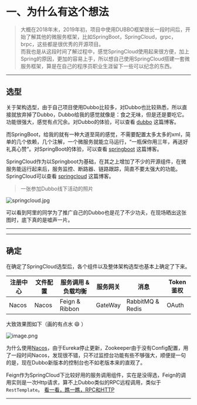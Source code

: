 
# 一、为什么有这个想法

> 大概在2018年末，2019年初，项目中使用DUBBO框架很长一段时间后，开始了解其他的微服务框架，比如SpringBoot，SpringCloud，grpc，brpc，这些都是很优秀的开源项目。<br/>
  而我也是从这段时间了解过程中，感觉SpringCloud使用起来很方便，加上Spring的原因，更加的容易上手，所以想自己使用SpringCloud搭建一套微服务框架，算是在自己的程序员职业生涯留下一些可以纪念的东西。
 
---
## 选型

 关于架构选型，由于自己项目使用Dubbo比较多，对Dubbo也比较熟悉，所以直接就放弃掉了Dubbo，Dubbo给我的感觉就像是：食之无味，但是还是要吃它。功能很强大，感觉有点冗余。对Dubbo的体验，可以查看 [dubbo]() 这篇博客。
 
 而SpringBoot，给我的就有一种大道至简的感觉，不需要配置太多太多的xml，简单的几个依赖，几个注解，一个微服务就能立马运行，“一瓶保你用三年，再送好礼真心赞”。对SpringBoot的体验，可以查看 [springboot]() 这篇博客。
 
 SpringCloud作为以Springboot为基础，在其之上增加了不少的开源组件，在微服务能运行起来后，服务监控、断路器、链路跟踪，简直不要太强大的功能。SpringCloud可以查看 [springcloud]() 这篇博客。
 
> 一张参加Dubbo线下活动的照片

 ![springcloud.jpg](https://i.loli.net/2020/03/25/iAsjmW5t4HQc1rV.jpg)
 
 可以看到阿里的同学为了推广自己的Dubbo也是花了不少功夫，在现场晒出这张图时，底下真的是嘘声一片。
 
---

---
## 确定
 
 在确定了SpringCloud选型后，各个组件以及整体架构选型也基本上确定了下来。
 
 注册中心  | 文件配置  |  服务调用 & 负载均衡 | 服务网关  | 消息  |  Token鉴权 
 ------------- | ------------- | ------------- | ------------- | ------------- |  ------------- 
 Nacos  | Nacos | Feign & Ribbon | GateWay | RabbitMQ & Redis | OAuth 
 
 大致效果图如下（画的有点水 😄 ）
 
 ![image.png](https://i.loli.net/2020/03/29/QrUCdf4V5gTuzsx.png)

 为什么使用[Nacos](https://nacos.io/zh-cn/docs/what-is-nacos.html)，由于Eureka停止更新，Zookeeper由于没有Config配置，用了一段时间Nacos，发现很不错，只不过监控台功能有些不够强大，顺便提一句的是，现在Dubbo新版本的控制台也不如老版本来的直观了。
 
 Feign作为SpringCloud下比较好用的服务调用组件，实在是没得选，Feign的调用实则是一次Http请求，算不上Dubbo类似的RPC远程调用，类似于 `RestTemplate`。 [看一看，瞧一瞧，RPC和HTTP]()
 
---
